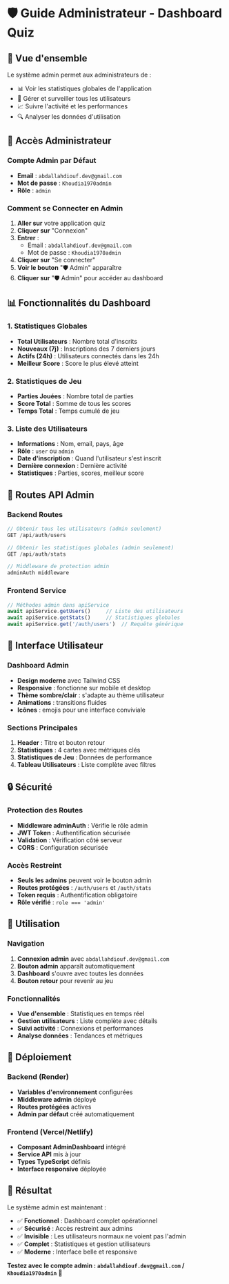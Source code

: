 # 🛡️ Guide Administrateur - Dashboard Quiz

## 🎯 **Vue d'ensemble**

Le système admin permet aux administrateurs de :
- 📊 Voir les statistiques globales de l'application
- 👥 Gérer et surveiller tous les utilisateurs
- 📈 Suivre l'activité et les performances
- 🔍 Analyser les données d'utilisation

## 🔐 **Accès Administrateur**

### **Compte Admin par Défaut**
- **Email** : `abdallahdiouf.dev@gmail.com`
- **Mot de passe** : `Khoudia1970admin`
- **Rôle** : `admin`

### **Comment se Connecter en Admin**
1. **Aller sur** votre application quiz
2. **Cliquer sur** "Connexion"
3. **Entrer** :
   - Email : `abdallahdiouf.dev@gmail.com`
   - Mot de passe : `Khoudia1970admin`
4. **Cliquer sur** "Se connecter"
5. **Voir le bouton** "🛡️ Admin" apparaître
6. **Cliquer sur** "🛡️ Admin" pour accéder au dashboard

## 📊 **Fonctionnalités du Dashboard**

### **1. Statistiques Globales**
- **Total Utilisateurs** : Nombre total d'inscrits
- **Nouveaux (7j)** : Inscriptions des 7 derniers jours
- **Actifs (24h)** : Utilisateurs connectés dans les 24h
- **Meilleur Score** : Score le plus élevé atteint

### **2. Statistiques de Jeu**
- **Parties Jouées** : Nombre total de parties
- **Score Total** : Somme de tous les scores
- **Temps Total** : Temps cumulé de jeu

### **3. Liste des Utilisateurs**
- **Informations** : Nom, email, pays, âge
- **Rôle** : `user` ou `admin`
- **Date d'inscription** : Quand l'utilisateur s'est inscrit
- **Dernière connexion** : Dernière activité
- **Statistiques** : Parties, scores, meilleur score

## 🔧 **Routes API Admin**

### **Backend Routes**
```javascript
// Obtenir tous les utilisateurs (admin seulement)
GET /api/auth/users

// Obtenir les statistiques globales (admin seulement)
GET /api/auth/stats

// Middleware de protection admin
adminAuth middleware
```

### **Frontend Service**
```typescript
// Méthodes admin dans apiService
await apiService.getUsers()     // Liste des utilisateurs
await apiService.getStats()     // Statistiques globales
await apiService.get('/auth/users')  // Requête générique
```

## 🎨 **Interface Utilisateur**

### **Dashboard Admin**
- **Design moderne** avec Tailwind CSS
- **Responsive** : fonctionne sur mobile et desktop
- **Thème sombre/clair** : s'adapte au thème utilisateur
- **Animations** : transitions fluides
- **Icônes** : emojis pour une interface conviviale

### **Sections Principales**
1. **Header** : Titre et bouton retour
2. **Statistiques** : 4 cartes avec métriques clés
3. **Statistiques de Jeu** : Données de performance
4. **Tableau Utilisateurs** : Liste complète avec filtres

## 🔒 **Sécurité**

### **Protection des Routes**
- **Middleware adminAuth** : Vérifie le rôle admin
- **JWT Token** : Authentification sécurisée
- **Validation** : Vérification côté serveur
- **CORS** : Configuration sécurisée

### **Accès Restreint**
- **Seuls les admins** peuvent voir le bouton admin
- **Routes protégées** : `/auth/users` et `/auth/stats`
- **Token requis** : Authentification obligatoire
- **Rôle vérifié** : `role === 'admin'`

## 📱 **Utilisation**

### **Navigation**
1. **Connexion admin** avec `abdallahdiouf.dev@gmail.com`
2. **Bouton admin** apparaît automatiquement
3. **Dashboard** s'ouvre avec toutes les données
4. **Bouton retour** pour revenir au jeu

### **Fonctionnalités**
- **Vue d'ensemble** : Statistiques en temps réel
- **Gestion utilisateurs** : Liste complète avec détails
- **Suivi activité** : Connexions et performances
- **Analyse données** : Tendances et métriques

## 🚀 **Déploiement**

### **Backend (Render)**
- **Variables d'environnement** configurées
- **Middleware admin** déployé
- **Routes protégées** actives
- **Admin par défaut** créé automatiquement

### **Frontend (Vercel/Netlify)**
- **Composant AdminDashboard** intégré
- **Service API** mis à jour
- **Types TypeScript** définis
- **Interface responsive** déployée

## 🎯 **Résultat**

Le système admin est maintenant :
- ✅ **Fonctionnel** : Dashboard complet opérationnel
- ✅ **Sécurisé** : Accès restreint aux admins
- ✅ **Invisible** : Les utilisateurs normaux ne voient pas l'admin
- ✅ **Complet** : Statistiques et gestion utilisateurs
- ✅ **Moderne** : Interface belle et responsive

**Testez avec le compte admin : `abdallahdiouf.dev@gmail.com` / `Khoudia1970admin`** 🚀 